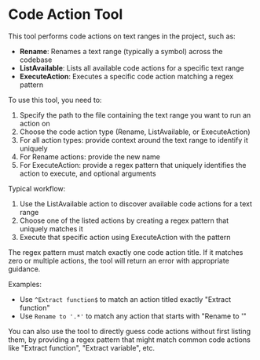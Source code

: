 # Code Action Tool

This tool performs code actions on text ranges in the project, such as:

- **Rename**: Renames a text range (typically a symbol) across the codebase
- **ListAvailable**: Lists all available code actions for a specific text range
- **ExecuteAction**: Executes a specific code action matching a regex pattern

To use this tool, you need to:
1. Specify the path to the file containing the text range you want to run an action on
2. Choose the code action type (Rename, ListAvailable, or ExecuteAction)
3. For all action types: provide context around the text range to identify it uniquely
4. For Rename actions: provide the new name
5. For ExecuteAction: provide a regex pattern that uniquely identifies the action to execute, and optional arguments

Typical workflow:
1. Use the ListAvailable action to discover available code actions for a text range
2. Choose one of the listed actions by creating a regex pattern that uniquely matches it
3. Execute that specific action using ExecuteAction with the pattern

The regex pattern must match exactly one code action title. If it matches zero or multiple actions, the tool will return an error with appropriate guidance.

Examples:
- Use `^Extract function$` to match an action titled exactly "Extract function"
- Use `Rename to '.*'` to match any action that starts with "Rename to '" 

You can also use the tool to directly guess code actions without first listing them, by providing a regex pattern that might match common code actions like "Extract function", "Extract variable", etc.
